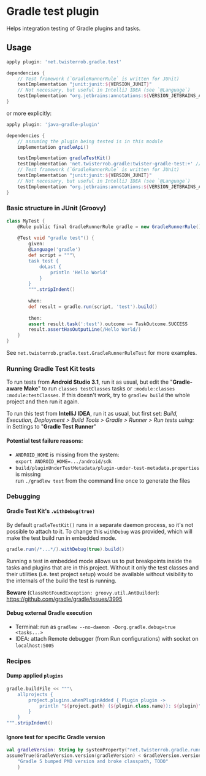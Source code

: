 # Gradle test plugin

Helps integration testing of Gradle plugins and tasks.

## Usage

```groovy
apply plugin: 'net.twisterrob.gradle.test'

dependencies {
	// Test framework (`GradleRunnerRule` is written for JUnit)
	testImplementation "junit:junit:${VERSION_JUNIT}"
	// Not necessary, but useful in IntelliJ IDEA (see `@Language`)
	testImplementation "org.jetbrains:annotations:${VERSION_JETBRAINS_ANNOTATIONS}"
}
```

or more explicitly:

```groovy
apply plugin: 'java-gradle-plugin'

dependencies {
	// assuming the plugin being tested is in this module
	implementation gradleApi()

	testImplementation gradleTestKit()
	testImplementation 'net.twisterrob.gradle:twister-gradle-test:+' // replace version as needed
	// Test framework (`GradleRunnerRule` is written for JUnit)
	testImplementation "junit:junit:${VERSION_JUNIT}"
	// Not necessary, but useful in IntelliJ IDEA (see `@Language`)
	testImplementation "org.jetbrains:annotations:${VERSION_JETBRAINS_ANNOTATIONS}"
}
```

### Basic structure in JUnit (Groovy)

```groovy
class MyTest {
	@Rule public final GradleRunnerRule gradle = new GradleRunnerRule()
	
	@Test void "gradle test"() {
		given:
		@Language('gradle')
		def script = """\
		task test {
			doLast {
			    println 'Hello World'
			}
		}
		""".stripIndent()
	
		when:
		def result = gradle.run(script, 'test').build()
	
		then:
		assert result.task(':test').outcome == TaskOutcome.SUCCESS
		result.assertHasOutputLine(/Hello World/)
	}
}
```

See `net.twisterrob.gradle.test.GradleRunnerRuleTest` for more examples.

### Running Gradle Test Kit tests
To run tests from **Android Studio 3.1**, run it as usual, but edit the "**Gradle-aware Make**" to run `classes testClasses` tasks or `:module:classes :module:testClasses`.
If this doesn't work, try to `gradlew build` the whole project and then run it again.

To run this test from **IntelliJ IDEA**, run it as usual, but first set: *Build, Execution, Deployment > Build Tools > Gradle > Runner > Run tests using:* in Settings to "**Gradle Test Runner**"

#### Potential test failure reasons:
 * `ANDROID_HOME` is missing from the system:  
   `export ANDROID_HOME=.../android/sdk`
 * `build/pluginUnderTestMetadata/plugin-under-test-metadata.properties` is missing  
   run `./gradlew test` from the command line once to generate the files


### Debugging

#### Gradle Test Kit's `.withDebug(true)`
By default `gradleTestKit()` runs in a separate daemon process, so it's not possible to attach to it. To change this `withDebug` was provided, which will make the test build run in embedded mode.
```groovy
gradle.run(/*...*/).withDebug(true).build()
```
Running a test in embedded mode allows us to put breakpoints inside the tasks and plugins that are in this project. Without it only the test classes and their utilities (i.e. test project setup) would be available without visibility to the internals of the build the test is running.

**Beware** (`ClassNotFoundException: groovy.util.AntBuilder`): https://github.com/gradle/gradle/issues/3995

#### Debug external Gradle execution
 * Terminal: run as `gradlew --no-daemon -Dorg.gradle.debug=true <tasks...>`
 * IDEA: attach Remote debugger (from Run configurations) with socket on `localhost:5005`

### Recipes

#### Dump applied `plugins`

```groovy
gradle.buildFile << """\
	allprojects {
		project.plugins.whenPluginAdded { Plugin plugin ->
			println "${project.path} (${plugin.class.name}): ${plugin}"
		}
	}
""".stripIndent()
```

#### Ignore test for specific Gradle version

```kotlin
val gradleVersion: String by systemProperty("net.twisterrob.gradle.runner.gradleVersion")
assumeTrue(GradleVersion.version(gradleVersion) < GradleVersion.version("5.0")) {
    "Gradle 5 bumped PMD version and broke classpath, TODO"
    }
```
